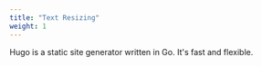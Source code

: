 ```yaml
---
title: "Text Resizing"
weight: 1
---
```


Hugo is a static site generator written in Go. It's fast and flexible.